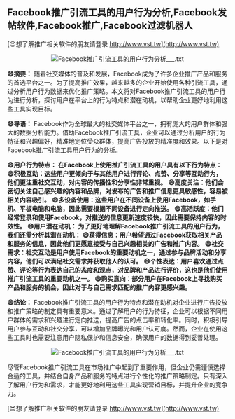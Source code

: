 ## **Facebook推广引流工具的用户行为分析,Facebook发帖软件,Facebook推广,Facebook过滤机器人**

[😍想了解推广相关软件的朋友请登录 http://www.vst.tw](http://www.vst.tw)

 <center><img src="https://vst.tw/MP4/tuiguang/png/4.png" alt="Facebook推广引流工具的用户行为分析___.txt"></center>

**😄摘要：**
随着社交媒体的普及和发展，Facebook成为了许多企业推广产品和服务的首选平台之一。为了提高推广效果，越来越多的企业开始使用各种引流工具，通过分析用户行为数据来优化推广策略。本文将对Facebook推广引流工具的用户行为进行分析，探讨用户在平台上的行为特点和潜在动机，以帮助企业更好地利用这些工具实现目标。

**😄导语：**
Facebook作为全球最大的社交媒体平台之一，拥有庞大的用户群体和强大的数据分析能力。借助Facebook推广引流工具，企业可以通过分析用户的行为特征和兴趣偏好，精准地定位受众群体，提高广告投放的精准度和效果。以下是对Facebook推广引流工具用户行为的分析。

**😄用户行为特点： 在Facebook上使用推广引流工具的用户具有以下行为特点：**
**😄积极互动：这些用户更倾向于与其他用户进行评论、点赞、分享等互动行为，他们更注重社交互动，对内容的传播性和分享性非常重视。**
**😄高度关注：他们会密切关注自己感兴趣的内容和品牌，对发布的广告和推广信息更具敏感性，容易被相关内容吸引。**
**😄多设备使用：这些用户在不同设备上使用Facebook，如手机、平板电脑和电脑，因此需要根据不同设备进行定向推送。**
**😄高活跃度：他们经常登录和使用Facebook，对推送的信息更新速度较快，因此需要保持内容的时效性。**
**😄用户潜在动机： 为了更好地理解Facebook推广引流工具的用户行为，我们还需分析其潜在动机：**
**😄获得信息：用户希望通过Facebook获取相关产品和服务的信息，因此他们更愿意接受与自己兴趣相关的广告和推广内容。**
**😄社交需求：社交互动是用户使用Facebook的重要动机之一，通过参与品牌活动和分享内容，他们可以满足社交需求并获取他人的认可。**
**😄个性表达：用户喜欢通过点赞、评论等行为表达自己的态度和观点，对品牌和产品进行评价，这也是他们使用推广引流工具的重要动机之一。**
**😄购买意向：部分用户在Facebook上寻找购买产品和服务的机会，因此对于与自己需求匹配的推广内容更感兴趣。**

**😄结论：**
Facebook推广引流工具的用户行为特点和潜在动机对企业进行广告投放和推广策略的制定具有重要意义。通过了解用户的行为特征，企业可以根据不同用户群体的需求和兴趣进行定向推送，提高广告的点击率和转化率。同时，积极引导用户参与互动和社交分享，可以增加品牌曝光和用户认可度。然而，企业在使用这些工具时也需要注意用户隐私保护和信息安全，确保用户的数据得到妥善处理。

 <center><img src="https://vst.tw/MP4/tuiguang/png/4.png" alt="Facebook推广引流工具的用户行为分析___.txt"></center>

尽管Facebook推广引流工具在市场推广中起到了重要作用，但企业仍需谨慎选择合适的工具，并结合自身产品和服务的特点进行个性化的推广策略制定。只有深入了解用户行为和需求，才能更好地利用这些工具实现营销目标，并提升企业的竞争力。

[😍想了解推广相关软件的朋友请登录 http://www.vst.tw](http://www.vst.tw)



